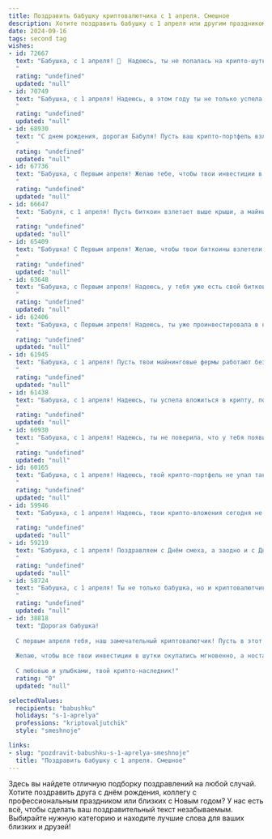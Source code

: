 ```yaml
---
title: Поздравить бабушку криптовалютчика с 1 апреля. Смешное
description: Хотите поздравить бабушку с 1 апреля или другим праздником? Наш ИИ создаст незабываемое поздравление, а вы обязательно выделитесь среди других.  
date: 2024-09-16
tags: second tag
wishes:
- id: 72667
  text: "Бабушка, с 1 апреля! 🎉  Надеюсь, ты не попалась на крипто-шутки внуков.  Пусть твой портфель будет стабильным, а майнинг - бесшумным! 😉
  "
  rating: "undefined"
  updated: "null"
- id: 70749
  text: "Бабушка, с 1 апреля! Надеюсь, в этом году ты не только успела намайнить пару биткоинов, но и пошутила над всеми так, что они до сих пор в шоке! 😉
  "
  rating: "undefined"
  updated: "null"
- id: 68930
  text: "С днем рождения, дорогая Бабуля! Пусть ваш крипто-портфель взлетает до небес, а майнинг-ферма работает без перебоев, как швейцарские часы! 🥳
  "
  rating: "undefined"
  updated: "null"
- id: 67736
  text: "Бабушка, с Первым апреля! Желаю тебе, чтобы твои инвестиции в криптовалюту взлетели до луны и обратно, и чтобы ты всегда была в курсе всех модных мемов!
  "
  rating: "undefined"
  updated: "null"
- id: 66647
  text: "Бабуля, с 1 апреля! Пусть биткоин взлетает выше крыши, а майнинг приносит тебе золотые монеты (и не только!). 😂
  "
  rating: "undefined"
  updated: "null"
- id: 65409
  text: "Бабушка! С Первым апреля! Желаю, чтобы твои биткоины взлетели до Луны, а эфир \"зажёг\" тебя новыми идеями!
  "
  rating: "undefined"
  updated: "null"
- id: 63648
  text: "Бабушка, с Первым апреля! Надеюсь, у тебя уже есть свой биткоин-кошелек? 😉  Пусть твоя \"майнинг-ферма\" принесет тебе миллионы сатошей и море позитива!
  "
  rating: "undefined"
  updated: "null"
- id: 62406
  text: "Бабушка, с Первым апреля! Надеюсь, ты уже проинвестировала в новую криптовалюту \"Праздничный Пирог\", чтобы в следующем году было еще больше вкусных пирожков!
  "
  rating: "undefined"
  updated: "null"
- id: 61945
  text: "Бабушка, с 1 апреля! Пусть твои майнинговые фермы работают без сбоев, а курс биткоина взлетает до небес!
  "
  rating: "undefined"
  updated: "null"
- id: 61438
  text: "Бабушка, с 1 апреля! Надеюсь, ты успела вложиться в крипту, пока курс не скакнул! 😉  Пусть твоя \"крипто-корзина\" всегда будет в плюсе, а волатильность не застанет тебя врасплох!  🎉
  "
  rating: "undefined"
  updated: "null"
- id: 60930
  text: "Бабушка, с 1 апреля! Надеюсь, ты не поверила, что у тебя появилась криптовалюта, которую я тебе подарил? 😄  Помни, главная валюта в твоей жизни - это любовь и тепло твоих внуков!
  "
  rating: "undefined"
  updated: "null"
- id: 60165
  text: "Бабушка, с 1 апреля! Надеюсь, твой крипто-портфель не упал так же сильно, как ты сама от смеха, читая эти поздравления! 😄
  "
  rating: "undefined"
  updated: "null"
- id: 59946
  text: "Бабушка, с 1 апреля! Надеюсь, твои крипто-вложения сегодня не \"пошутили\" и не рухнули до нуля! 😉 Желаю тебе стабильного роста портфеля и прибыльных сделок!
  "
  rating: "undefined"
  updated: "null"
- id: 59219
  text: "Бабушка, с 1 апреля! Поздравляем с Днём смеха, а заодно и с Днём Криптовалютчика! 🤣 Пусть биткоин растёт, как твои внуки, а ты, как всегда, остаёшься самой мудрой и востребованной! 😜
  "
  rating: "undefined"
  updated: "null"
- id: 58724
  text: "Бабушка, с 1 апреля! Ты не только бабушка, но и криптовалютчик - настоящий человек будущего! Пусть твои инвестиции растут как на дрожжах, а биткоины никогда не просядут! 😉
  "
  rating: "undefined"
  updated: "null"
- id: 38818
  text: "Дорогая бабушка!
  
  С первым апреля тебя, наш замечательный криптовалютчик! Пусть в этот день твои шутки будут так же ценны, как Биткойн, а уловистые «платформы» - приносить только радость и смех!
  
  Желаю, чтобы все твои инвестиции в шутки окупались мгновенно, а ностальгия по старым «деревянным» акциям оставалась в прошлом! Пусть мошенники стороной обходят твой юмор и все твои шутки будут «легкими» и «на подъеме»!
  
  С любовью и улыбками, твой крипто-наследник!"
  rating: "0"
  updated: "null"

selectedValues:
  recipients: "babushku"
  holidays: "s-1-aprelya"
  professions: "kriptovaljutchik"
  style: "smeshnoje"

links:
- slug: "pozdravit-babushku-s-1-aprelya-smeshnoje"
  title: "Поздравить бабушку с 1 апреля. Смешное"
---
```


Здесь вы найдете отличную подборку поздравлений на любой случай. 
Хотите поздравить друга с днём рождения, коллегу с профессиональным праздником или близких с Новым годом? У нас есть всё, чтобы сделать ваш поздравительный текст незабываемым. Выбирайте нужную категорию и находите лучшие слова для ваших близких и друзей!
